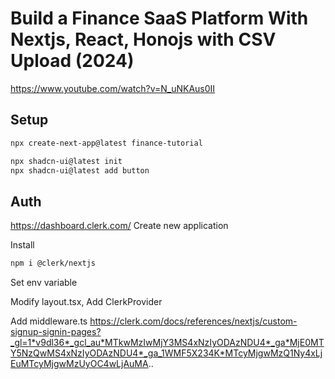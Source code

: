 # Build a Finance SaaS Platform With Nextjs, React, Honojs with CSV Upload (2024)
https://www.youtube.com/watch?v=N_uNKAus0II


## Setup
```bash
npx create-next-app@latest finance-tutorial

npx shadcn-ui@latest init
npx shadcn-ui@latest add button
```

## Auth
https://dashboard.clerk.com/
Create new application

Install
```bash
npm i @clerk/nextjs
```

Set env variable

Modify layout.tsx, Add ClerkProvider

Add middleware.ts
https://clerk.com/docs/references/nextjs/custom-signup-signin-pages?_gl=1*v9dl36*_gcl_au*MTkwMzIwMjY3MS4xNzIyODAzNDU4*_ga*MjE0MTY5NzQwMS4xNzIyODAzNDU4*_ga_1WMF5X234K*MTcyMjgwMzQ1Ny4xLjEuMTcyMjgwMzUyOC4wLjAuMA..